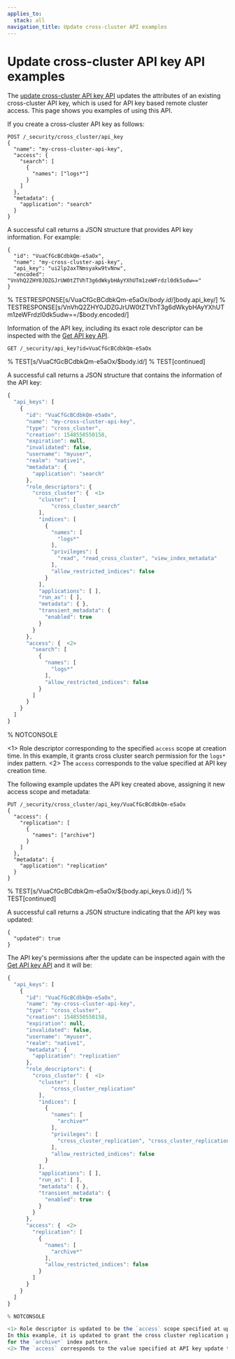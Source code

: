 ```yaml
---
applies_to:
  stack: all
navigation_title: Update cross-cluster API examples 
---
```

# Update cross-cluster API key API examples

The [update cross-cluster API key API](https://www.elastic.co/docs/api/doc/elasticsearch/v9/operation/operation-security-update-cross-cluster-api-key) updates the attributes of an existing cross-cluster API key, which is used for API key based remote cluster access. This page shows you examples of using this API.

If you create a cross-cluster API key as follows:

```console
POST /_security/cross_cluster/api_key
{
  "name": "my-cross-cluster-api-key",
  "access": {
    "search": [
      {
        "names": ["logs*"]
      }
    ]
  },
  "metadata": {
    "application": "search"
  }
}
```

A successful call returns a JSON structure that provides API key information. For example:

```console-result
{
  "id": "VuaCfGcBCdbkQm-e5aOx",
  "name": "my-cross-cluster-api-key",
  "api_key": "ui2lp2axTNmsyakw9tvNnw",
  "encoded": "VnVhQ2ZHY0JDZGJrUW0tZTVhT3g6dWkybHAyYXhUTm1zeWFrdzl0dk5udw=="
}
```

% TESTRESPONSE[s/VuaCfGcBCdbkQm-e5aOx/$body.id/]
% TESTRESPONSE[s/ui2lp2axTNmsyakw9tvNnw/$body.api_key/]
% TESTRESPONSE[s/VnVhQ2ZHY0JDZGJrUW0tZTVhT3g6dWkybHAyYXhUTm1zeWFrdzl0dk5udw==/$body.encoded/]

Information of the API key, including its exact role descriptor can be inspected with the [Get API key API](https://www.elastic.co/docs/api/doc/elasticsearch/v9/operation/operation-security-get-api-key).

```console
GET /_security/api_key?id=VuaCfGcBCdbkQm-e5aOx
```

% TEST[s/VuaCfGcBCdbkQm-e5aOx/$body.id/]
% TEST[continued]

A successful call returns a JSON structure that contains the information of the API key:

```js
{
  "api_keys": [
    {
      "id": "VuaCfGcBCdbkQm-e5aOx",
      "name": "my-cross-cluster-api-key",
      "type": "cross_cluster",
      "creation": 1548550550158,
      "expiration": null,
      "invalidated": false,
      "username": "myuser",
      "realm": "native1",
      "metadata": {
        "application": "search"
      },
      "role_descriptors": {
        "cross_cluster": {  <1>
          "cluster": [
              "cross_cluster_search"
          ],
          "indices": [
            {
              "names": [
                "logs*"
              ],
              "privileges": [
                "read", "read_cross_cluster", "view_index_metadata"
              ],
              "allow_restricted_indices": false
            }
          ],
          "applications": [ ],
          "run_as": [ ],
          "metadata": { },
          "transient_metadata": {
            "enabled": true
          }
        }
      },
      "access": {  <2>
        "search": [
          {
            "names": [
              "logs*"
            ],
            "allow_restricted_indices": false
          }
        ]
      }
    }
  ]
}
```

% NOTCONSOLE

<1> Role descriptor corresponding to the specified `access` scope at creation time.
In this example, it grants cross cluster search permission for the `logs*` index pattern.
<2> The `access` corresponds to the value specified at API key creation time.

The following example updates the API key created above, assigning it new access scope and metadata:

```console
PUT /_security/cross_cluster/api_key/VuaCfGcBCdbkQm-e5aOx
{
  "access": {
    "replication": [
      {
        "names": ["archive"]
      }
    ]
  },
  "metadata": {
    "application": "replication"
  }
}
```

% TEST[s/VuaCfGcBCdbkQm-e5aOx/\${body.api_keys.0.id}/]
% TEST[continued]

A successful call returns a JSON structure indicating that the API key was updated:

```console-result
{
  "updated": true
}
```

The API key's permissions after the update can be inspected again with the [Get API key API](https://www.elastic.co/docs/api/doc/elasticsearch/v9/operation/operation-security-get-api-key) and it will be:

```js
{
  "api_keys": [
    {
      "id": "VuaCfGcBCdbkQm-e5aOx",
      "name": "my-cross-cluster-api-key",
      "type": "cross_cluster",
      "creation": 1548550550158,
      "expiration": null,
      "invalidated": false,
      "username": "myuser",
      "realm": "native1",
      "metadata": {
        "application": "replication"
      },
      "role_descriptors": {
        "cross_cluster": {  <1>
          "cluster": [
              "cross_cluster_replication"
          ],
          "indices": [
            {
              "names": [
                "archive*"
              ],
              "privileges": [
                "cross_cluster_replication", "cross_cluster_replication_internal"
              ],
              "allow_restricted_indices": false
            }
          ],
          "applications": [ ],
          "run_as": [ ],
          "metadata": { },
          "transient_metadata": {
            "enabled": true
          }
        }
      },
      "access": {  <2>
        "replication": [
          {
            "names": [
              "archive*"
            ],
            "allow_restricted_indices": false
          }
        ]
      }
    }
  ]
}

% NOTCONSOLE

<1> Role descriptor is updated to be the `access` scope specified at update time.
In this example, it is updated to grant the cross cluster replication permission
for the `archive*` index pattern.
<2> The `access` corresponds to the value specified at API key update time.
